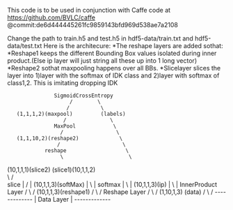 This code is to be used in conjunction with Caffe code at https://github.com/BVLC/caffe @commit:de6d444445261fc9859143bfd969d538ae7a2108


Change the path to train.h5 and test.h5 in hdf5-data/train.txt and hdf5-data/test.txt 
Here is the architecure:
*The reshape layers are added sothat:
	*Reshape1 keeps the different Bounding Box values isolated during inner product.(Else ip layer will just string all these up into 1 long vector)
	*Reshape2 sothat maxpooling happens over all BBs.
*Slicelayer slices the layer into 1)layer with the softmax of IDK class and 2)layer with softmax of class1,2. This is imitating dropping IDK


                   SigmoidCrossEntropy
                        /        \
                       /          \
       (1,1,1,2)(maxpool)         (labels)
                      /              \
                   MaxPool            \
                     /                 \
       (1,1,10,2)(reshape2)             \
                    /                    \
                reshape                   \
                     \                     \ 
(10,1,1,1)(slice2) (slice1)(10,1,1,2)       \
               \     /                       \
                 slice                       |
                  /                          |
      (10,1,1,3)(softMax)                    |
                   \                         |
                  softmax                    |
                     \                       | 
           (10,1,1,3)(ip)                    |
                      \                      |
                     InnerProduct Layer     /
                        \                  /
             (10,1,1,3)(reshape1)         / 
                          \              /
                       Reshape Layer    /
                           \           /
               (1,10,1,3) (data)      / 
                             \       /
                          -------------
                         | Data Layer  |
                          -------------
